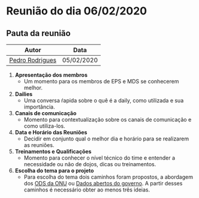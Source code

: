 # Reunião do dia 06/02/2020 

## Pauta da reunião

|Autor|Data|
|--|--|
|[Pedro Rodrigues](https://github.com/pedro-prp)|05/02/2020|

1. **Apresentação dos membros**
    - Um momento para os membros de EPS e MDS se conhecerem melhor.
2. **Dailies**
    - Uma conversa ŕapida sobre o quê é a daily, como utilizada e sua importância.
3. **Canais de comunicação**
    - Momento para contextualização sobre os canais de comunicação e como utiliza-los.
4. **Data e Horário das Reuniões**
    - Decidir em conjunto qual o melhor dia e horário para se realizarem as reuniões.
5. **Treinamentos e Qualificações**
    - Momento para conhecer o nível técnico do time e entender a necessidade ou não de dojos, dicas ou treinamentos.
6. **Escolha do tema para o projeto**
    - Para escolha do tema dois caminhos foram propostos, a abordagem  dos [ODS da ONU](https://www.ecycle.com.br/6149-ods.html) ou [Dados abertos do governo](https://dados.gov.br/). A partir desses caminhos é necessário obter ao menos três ideias.